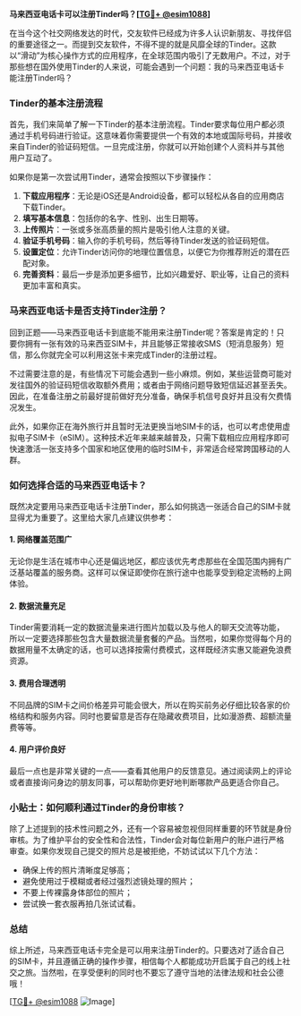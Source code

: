 **马来西亚电话卡可以注册Tinder吗？[[TG💪+ @esim1088](https://t.me/s/esim1088)]**

在当今这个社交网络发达的时代，交友软件已经成为许多人认识新朋友、寻找伴侣的重要途径之一。而提到交友软件，不得不提的就是风靡全球的Tinder。这款以“滑动”为核心操作方式的应用程序，在全球范围内吸引了无数用户。不过，对于那些想在国外使用Tinder的人来说，可能会遇到一个问题：我的马来西亚电话卡能注册Tinder吗？

### Tinder的基本注册流程

首先，我们来简单了解一下Tinder的基本注册流程。Tinder要求每位用户都必须通过手机号码进行验证。这意味着你需要提供一个有效的本地或国际号码，并接收来自Tinder的验证码短信。一旦完成注册，你就可以开始创建个人资料并与其他用户互动了。

如果你是第一次尝试用Tinder，通常会按照以下步骤操作：

1. **下载应用程序**：无论是iOS还是Android设备，都可以轻松从各自的应用商店下载Tinder。
2. **填写基本信息**：包括你的名字、性别、出生日期等。
3. **上传照片**：一张或多张高质量的照片是吸引他人注意的关键。
4. **验证手机号码**：输入你的手机号码，然后等待Tinder发送的验证码短信。
5. **设置定位**：允许Tinder访问你的地理位置信息，以便它为你推荐附近的潜在匹配对象。
6. **完善资料**：最后一步是添加更多细节，比如兴趣爱好、职业等，让自己的资料更加丰富和真实。

### 马来西亚电话卡是否支持Tinder注册？

回到正题——马来西亚电话卡到底能不能用来注册Tinder呢？答案是肯定的！只要你拥有一张有效的马来西亚SIM卡，并且能够正常接收SMS（短消息服务）短信，那么你就完全可以利用这张卡来完成Tinder的注册过程。

不过需要注意的是，有些情况下可能会遇到一些小麻烦。例如，某些运营商可能对发往国外的验证码短信收取额外费用；或者由于网络问题导致短信延迟甚至丢失。因此，在准备注册之前最好提前做好充分准备，确保手机信号良好并且没有欠费情况发生。

此外，如果你正在海外旅行并且暂时无法更换当地SIM卡的话，也可以考虑使用虚拟电子SIM卡（eSIM）。这种技术近年来越来越普及，只需下载相应应用程序即可快速激活一张支持多个国家和地区使用的临时SIM卡，非常适合经常跨国移动的人群。

### 如何选择合适的马来西亚电话卡？

既然决定要用马来西亚电话卡注册Tinder，那么如何挑选一张适合自己的SIM卡就显得尤为重要了。这里给大家几点建议供参考：

#### 1. 网络覆盖范围广
无论你是生活在城市中心还是偏远地区，都应该优先考虑那些在全国范围内拥有广泛基站覆盖的服务商。这样可以保证即使你在旅行途中也能享受到稳定流畅的上网体验。

#### 2. 数据流量充足
Tinder需要消耗一定的数据流量来进行图片加载以及与他人的聊天交流等功能，所以一定要选择那些包含大量数据流量套餐的产品。当然啦，如果你觉得每个月的数据用量不太确定的话，也可以选择按需付费模式，这样既经济实惠又能避免浪费资源。

#### 3. 费用合理透明
不同品牌的SIM卡之间价格差异可能会很大，所以在购买前务必仔细比较各家的价格结构和服务内容。同时也要留意是否存在隐藏收费项目，比如漫游费、超额流量费等等。

#### 4. 用户评价良好
最后一点也是非常关键的一点——查看其他用户的反馈意见。通过阅读网上的评论或者直接询问身边的朋友同事，可以帮助你更好地判断哪款产品更适合你自己。

### 小贴士：如何顺利通过Tinder的身份审核？

除了上述提到的技术性问题之外，还有一个容易被忽视但同样重要的环节就是身份审核。为了维护平台的安全性和合法性，Tinder会对每位新用户的账户进行严格审查。如果你发现自己提交的照片总是被拒绝，不妨试试以下几个方法：

- 确保上传的照片清晰度足够高；
- 避免使用过于模糊或者经过强烈滤镜处理的照片；
- 不要上传裸露身体部位的照片；
- 尝试换一套衣服再拍几张试试看。

### 总结

综上所述，马来西亚电话卡完全是可以用来注册Tinder的。只要选对了适合自己的SIM卡，并且遵循正确的操作步骤，相信每个人都能成功开启属于自己的线上社交之旅。当然啦，在享受便利的同时也不要忘了遵守当地的法律法规和社会公德哦！

[[TG💪+ @esim1088](https://t.me/s/esim1088) ![Image](https://i.postimg.cc/4NQfJmqS/Snipaste-2025-05-13-00-14-12.png)]
